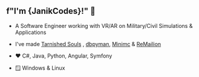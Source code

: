 ## f"I'm {JanikCodes}!" :wave:

- A Software Engineer working with VR/AR on Military/Civil Simulations & Applications
- I've made [Tarnished Souls](https://github.com/JanikCodes/tarnished_souls) , [dbpyman](https://github.com/JanikCodes/py_discord_db_management), [Minimc](https://github.com/JanikCodes/minecraft_discord_py) & [ReMailion](https://github.com/JanikCodes/remailio)

- ❤ C#, Java, Python, Angular, Symfony
- 🪟 Windows & Linux
